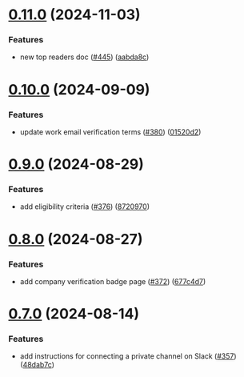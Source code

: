 # [0.11.0](https://github.com/dailydotdev/docs/compare/v0.10.0...v0.11.0) (2024-11-03)


### Features

* new top readers doc ([#445](https://github.com/dailydotdev/docs/issues/445)) ([aabda8c](https://github.com/dailydotdev/docs/commit/aabda8cd92fe5ec8c29dd2536dd59a74cf801337))



# [0.10.0](https://github.com/dailydotdev/docs/compare/v0.9.0...v0.10.0) (2024-09-09)


### Features

* update work email verification terms ([#380](https://github.com/dailydotdev/docs/issues/380)) ([01520d2](https://github.com/dailydotdev/docs/commit/01520d22a7608200adc3d086bbd4357482f3452b))



# [0.9.0](https://github.com/dailydotdev/docs/compare/v0.8.0...v0.9.0) (2024-08-29)


### Features

* add eligibility criteria ([#376](https://github.com/dailydotdev/docs/issues/376)) ([8720970](https://github.com/dailydotdev/docs/commit/872097004a63d76ec5929340a4bf13115b89b563))



# [0.8.0](https://github.com/dailydotdev/docs/compare/v0.7.0...v0.8.0) (2024-08-27)


### Features

* add company verification badge page ([#372](https://github.com/dailydotdev/docs/issues/372)) ([677c4d7](https://github.com/dailydotdev/docs/commit/677c4d7dfb59085dbaa64f3acb078d9aac284151))



# [0.7.0](https://github.com/dailydotdev/docs/compare/v0.6.0...v0.7.0) (2024-08-14)


### Features

* add instructions for connecting a private channel on Slack ([#357](https://github.com/dailydotdev/docs/issues/357)) ([48dab7c](https://github.com/dailydotdev/docs/commit/48dab7c3b57d85db178afa42a62633bab39f68e4))



